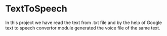 # TextToSpeech

In this project we have read the text from .txt file and by the help of Google text to speech convertor module generated the voice file of the same text.
